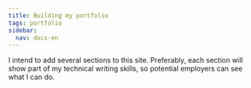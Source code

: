 ```yaml
---
title: Building my portfolio
tags: portfolio
sidebar:
  nav: docs-en
---
```


I intend to add several sections to this site. Preferably, each section will show part of my technical writing skills, so potential employers can see what I can do.

<!--more-->
